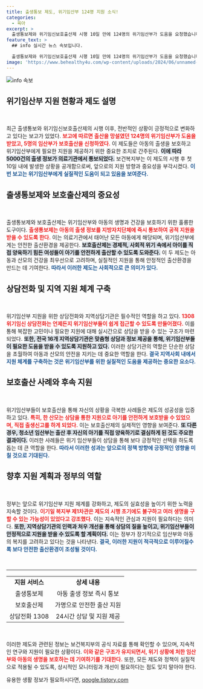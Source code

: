 ```yaml
---
title: 출생통보 제도, 위기임산부 124명 지원 소식!
categories:
  - 육아
excerpt: >
  출생통보제와 위기임신보호출산제 시행 10일 만에 124명의 위기임산부가 도움을 요청했습니다. 안전한 출산과 양육 지원을 통해 생명을 지키는 이 제도, 그 현장 이야기를 들어보세요!
feature_text: >
  ## info 실시간 뉴스 속보입니다.

  출생통보제와 위기임신보호출산제 시행 10일 만에 124명의 위기임산부가 도움을 요청했습니다. 안전한 출산과 양육 지원을 통해 생명을 지키는 이 제도, 그 현장 이야기를 들어보세요!
image: 'https://www.behealthy4u.com/wp-content/uploads/2024/06/unnamed-file.png'
---
```


<p><img src="https://www.behealthy4u.com/wp-content/uploads/2024/06/unnamed-file.png" alt="info 속보" /></p>

<p><h2 data-ke-size="size26">위기임산부 지원 현황과 제도 설명</h2><p data-ke-size="size16">&nbsp;</p></p>

<p>최근 출생통보와 위기임신보호출산제의 시행 이후, 전반적인 상황이 긍정적으로 변화하고 있다는 보고가 있었다. <b><span style="color: #ee2323;">보고에 따르면 출산을 망설였던 124명의 위기임산부가 도움을 받았고, 5명의 임산부가 보호출산을 신청하였다.</span></b> 이 제도들은 아동의 출생을 보호하고 위기임산부에게 필요한 지원을 제공하기 위한 중요한 조치로 간주된다. <b><span style="background-color: #21538527;">이에 따라 5000건의 출생 정보가 의료기관에서 통보되었다.</span></b> 보건복지부는 이 제도의 시행 후 첫 10일 내에 발생한 상황을 공개함으로써, 앞으로의 지원 방향과 중요성을 부각시켰다. <b><span style="color: #1a5490;">이번 보고는 위기임산부에게 실질적인 도움이 되고 있음을 보여준다.</span></b></p>

<p><h2 data-ke-size="size26">출생통보제와 보호출산제의 중요성</h2><p data-ke-size="size16">&nbsp;</p></p>

<p>출생통보제와 보호출산제는 위기임산부와 아동의 생명과 건강을 보호하기 위한 훌륭한 도구이다. <b><span style="color: #ee2323;">출생통보제는 아동의 출생 정보를 지방자치단체에 즉시 통보하여 공적 지원을 받을 수 있도록 한다.</span></b> 이는 의료기관에서 태어난 모든 아동에게 해당되며, 위기임산부에게는 안전한 출산환경을 제공한다. <b><span style="background-color: #21538527;">보호출산제는 경제적, 사회적 위기 속에서 아이를 직접 양육하기 힘든 여성들이 아기를 안전하게 출산할 수 있도록 도와준다.</span></b> 이 두 제도는 아동과 산모의 건강을 최우선으로 고려하며, 실질적인 지원을 통해 안정적인 출산환경을 만드는 데 기여한다. <b><span style="color: #1a5490;">따라서 이러한 제도는 사회적으로 큰 의미가 있다.</span></b></p>

<p><h2 data-ke-size="size26">상담전화 및 지역 지원 체계 구축</h2><p data-ke-size="size16">&nbsp;</p></p>

<p>위기임산부 지원을 위한 상담전화와 지역상담기관은 필수적인 역할을 하고 있다. <b><span style="color: #ee2323;">1308 위기임신 상담전화는 언제든지 위기임산부들이 쉽게 접근할 수 있도록 만들어졌다.</span></b> 이를 통해 복잡한 고민이나 필요한 지원에 대해 실시간으로 상담을 받을 수 있는 구조가 마련되었다. <b><span style="background-color: #21538527;">또한, 전국 16개 지역상담기관은 맞춤형 상담과 정보 제공을 통해, 위기임산부들이 필요한 도움을 받을 수 있도록 지원하고 있다.</span></b> 이러한 상담기관의 역할은 단순한 상담을 초월하여 아동과 산모의 안전을 지키는 데 중요한 역할을 한다. <b><span style="color: #1a5490;">결국 지역사회 내에서 지원 체계를 구축하는 것은 위기임산부를 위한 실질적인 도움을 제공하는 중요한 요소다.</span></b></p>

<p><h2 data-ke-size="size26">보호출산 사례와 후속 지원</h2><p data-ke-size="size16">&nbsp;</p></p>

<p>위기임산부들이 보호출산을 통해 자신의 상황을 극복한 사례들은 제도의 성공성을 입증하고 있다. <b><span style="color: #ee2323;">특히, 한 산모는 상담을 통한 지원으로 아기를 안전하게 보호받을 수 있었으며, 직접 출생신고를 하게 되었다.</span></b> 이는 보호출산제의 실제적인 영향을 보여준다. <b><span style="background-color: #21538527;">또 다른 경우, 청소년 임산부는 출산 후 자신의 아기를 직접 양육하기로 결심하게 된 것도 주요한 결과이다.</span></b> 이러한 사례들은 위기 임산부들이 상담을 통해 보다 긍정적인 선택을 하도록 돕는 데 큰 역할을 한다. <b><span style="color: #1a5490;">따라서 이러한 성과는 앞으로의 정책 방향에 긍정적인 영향을 미칠 것으로 기대된다.</span></b></p>

<p><h2 data-ke-size="size26">향후 지원 계획과 정부의 역할</h2><p data-ke-size="size16">&nbsp;</p></p>

<p>정부는 앞으로 위기임산부 지원 체계를 강화하고, 제도의 실효성을 높이기 위한 노력을 지속할 것이다. <b><span style="color: #ee2323;">이기일 복지부 제1차관은 제도의 시행 초기에도 불구하고 여러 생명을 구할 수 있는 가능성이 있었다고 강조했다.</span></b> 이는 지속적인 관심과 지원이 필요하다는 의미다. <b><span style="background-color: #21538527;">또한, 지역상담기관의 인력과 처우 개선을 통해 상담의 질을 높이고, 위기임산부들이 안정적으로 지원을 받을 수 있도록 할 계획이다.</span></b> 이는 정부가 장기적으로 임산부와 아동의 복지를 고려하고 있다는 것을 나타낸다. <b><span style="color: #1a5490;">결국, 이러한 지원이 적극적으로 이루어질수록 보다 안전한 출산환경이 조성될 것이다.</span></b></p>

<p data-ke-size="size16">&nbsp;</p>

<hr />

<table style="width: 100%; border-collapse: collapse;">
  <tbody>
    <tr style="height: 27px;">
      <td style="text-align: center; height: 17px;"><b>지원 서비스</b></td>
      <td style="text-align: center; height: 17px;"><b>상세 내용</b></td>
    </tr>
    <tr style="height: 29px;">
      <td style="text-align: center; height: 17px;">출생통보제</td>
      <td style="text-align: center; height: 17px;">아동 출생 정보 즉시 통보</td>
    </tr>
    <tr style="height: 29px;">
      <td style="text-align: center; height: 17px;">보호출산제</td>
      <td style="text-align: center; height: 17px;">가명으로 안전한 출산 지원</td>
    </tr>
    <tr style="height: 29px;">
      <td style="text-align: center; height: 17px;">상담전화 1308</td>
      <td style="text-align: center; height: 17px;">24시간 상담 및 지원 제공</td>
    </tr>
  </tbody>
</table>

<p data-ke-size="size16">&nbsp;</p>

<p>이러한 제도와 관련된 정보는 보건복지부의 공식 자료를 통해 확인할 수 있으며, 지속적인 연구와 지원이 필요한 상황이다. <b><span style="color: #ee2323;">이와 같은 구조가 유지되면서, 위기 상황에 처한 임산부와 아동의 생명을 보호하는 데 기여하기를 기대한다.</span></b> 또한, 모든 제도와 정책이 실질적으로 적용될 수 있도록, 상시적인 모니터링과 개선이 필요하다는 점도 잊지 말아야 한다.</p>
유용한 생활 정보가 필요하시다면, <a href="https://qoogle.tistory.com" rel="dofollow">qoogle.tistory.com</a>


